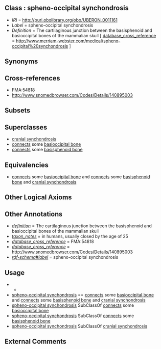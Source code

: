 
## Class : spheno-occipital synchondrosis

 * *IRI* = http://purl.obolibrary.org/obo/UBERON_0011161
 * *Label* = spheno-occipital synchondrosis
 * *Definition* = The cartilaginous junction between the basisphenoid and basioccipital bones of the mammalian skull [ [database_cross_reference](../../ef/oboInOwl#hasDbXref.md) = http://www.merriam-webster.com/medical/spheno-occipital%20synchondrosis ]

## Synonyms


## Cross-references

 * FMA:54818
 * http://www.snomedbrowser.com/Codes/Details/140895003

## Subsets


## Superclasses

 * [cranial synchondrosis](../../UBERON/25/UBERON_0001725.md)
 * [connects](../../RO/76/RO_0002176.md) some [basioccipital bone](../../UBERON/92/UBERON_0001692.md)
 * [connects](../../RO/76/RO_0002176.md) some [basisphenoid bone](../../UBERON/28/UBERON_0006428.md)

## Equivalencies

 * [connects](../../RO/76/RO_0002176.md) some [basioccipital bone](../../UBERON/92/UBERON_0001692.md) and [connects](../../RO/76/RO_0002176.md) some [basisphenoid bone](../../UBERON/28/UBERON_0006428.md) and [cranial synchondrosis](../../UBERON/25/UBERON_0001725.md)

## Other Logical Axioms


## Other Annotations

 * *[definition](../../IAO/15/IAO_0000115.md)* = The cartilaginous junction between the basisphenoid and basioccipital bones of the mammalian skull
 * *[taxon_notes](../../UBPROP/08/UBPROP_0000008.md)* = in humans, usually closed by the age of 25
 * *[database_cross_reference](../../ef/oboInOwl#hasDbXref.md)* = FMA:54818
 * *[database_cross_reference](../../ef/oboInOwl#hasDbXref.md)* = http://www.snomedbrowser.com/Codes/Details/140895003
 * *[rdf-schema#label](../../el/rdf-schema#label.md)* = spheno-occipital synchondrosis

## Usage

 * -
 * [spheno-occipital synchondrosis](../../UBERON/61/UBERON_0011161.md) == [connects](../../RO/76/RO_0002176.md) some [basioccipital bone](../../UBERON/92/UBERON_0001692.md) and [connects](../../RO/76/RO_0002176.md) some [basisphenoid bone](../../UBERON/28/UBERON_0006428.md) and [cranial synchondrosis](../../UBERON/25/UBERON_0001725.md)
 * [spheno-occipital synchondrosis](../../UBERON/61/UBERON_0011161.md) SubClassOf [connects](../../RO/76/RO_0002176.md) some [basioccipital bone](../../UBERON/92/UBERON_0001692.md)
 * [spheno-occipital synchondrosis](../../UBERON/61/UBERON_0011161.md) SubClassOf [connects](../../RO/76/RO_0002176.md) some [basisphenoid bone](../../UBERON/28/UBERON_0006428.md)
 * [spheno-occipital synchondrosis](../../UBERON/61/UBERON_0011161.md) SubClassOf [cranial synchondrosis](../../UBERON/25/UBERON_0001725.md)

## External Comments

